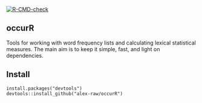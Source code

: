 <!-- badges: start -->
[![R-CMD-check](https://github.com/alex-raw/occurR/workflows/R-CMD-check/badge.svg)](https://github.com/alex-raw/occurR/actions)
<!-- badges: end -->

## occurR

Tools for working with word frequency lists and calculating lexical statistical
measures. The main aim is to keep it simple, fast, and light on dependencies.

## Install

```
install.packages("devtools")
devtools::install_github("alex-raw/occurR")
```
